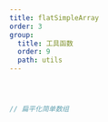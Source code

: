 ```yaml
---
title: flatSimpleArray
order: 3
group:
  title: 工具函数
  order: 9
  path: utils
---
```



```jsx



// 扁平化简单数组



```
